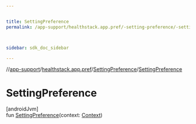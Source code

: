 ```yaml
---


title: SettingPreference
permalink: /app-support/healthstack.app.pref/-setting-preference/-setting-preference.html



sidebar: sdk_doc_sidebar

---
```



//[app-support](/app-support.html)/[healthstack.app.pref](../index.html)/[SettingPreference](index.html)/[SettingPreference](-setting-preference.html)



# SettingPreference



[androidJvm]\
fun [SettingPreference](-setting-preference.html)(context: [Context](https://developer.android.com/reference/kotlin/android/content/Context.html))






